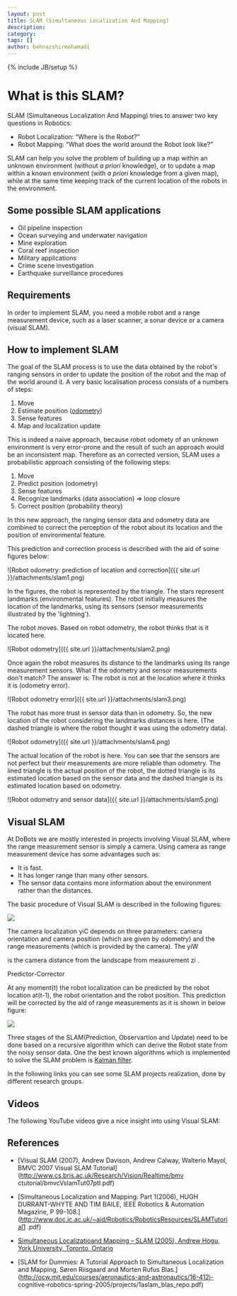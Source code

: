 ```yaml
---
layout: post
title: SLAM (Simultaneous Localization And Mapping)
description: 
category: 
tags: []
author: behnazshirmohamadi
---
```

{% include JB/setup %}

# What is this SLAM?

SLAM (Simultaneous Localization And Mapping) tries to answer two key questions
in Robotics:

  * Robot Localization: “Where is the Robot?”
  * Robot Mapping: “What does the world around the Robot look like?”

SLAM can help you solve the problem of building up a map within an unknown
environment (without _a priori_ knowledge), or to update a map within a known
environment (with _a priori_ knowledge from a given map), while at the same
time keeping track of the current location of the robots in the environment.

## Some possible SLAM applications

  * Oil pipeline inspection
  * Ocean surveying and underwater navigation
  * Mine exploration
  * Coral reef inspection
  * Military applications
  * Crime scene investigation
  * Earthquake surveillance procedures

## Requirements

In order to implement SLAM, you need a mobile robot and a range measurement
device, such as a laser scanner, a sonar device or a camera (visual SLAM).

## How to implement SLAM

The goal of the SLAM process is to use the data obtained by the robot's
ranging sensors in order to update the position of the robot and the map of
the world around it. A very basic localisation process consists of a numbers
of steps:

  1. Move 
  2. Estimate position ([odometry](http://en.wikipedia.org/wiki/Odometry)) 
  3. Sense features 
  4. Map and localization update

This is indeed a naive approach, because robot odomety of an unknown
environment is very error-prone and the result of such an approach would be an
inconsistent map. Therefore as an corrected version, SLAM uses a probabilistic
approach consisting of the following steps:

  1. Move 
  2. Predict position (odometry) 
  3. Sense features 
  4. Recognize landmarks (data association) ⇒ loop closure 
  5. Correct position (probability theory)

In this new approach, the ranging sensor data and odometry data are combined
to correct the perception of the robot about its location and the position of
environmental feature.

This prediction and correction process is described with the aid of some
figures below:

![Robot odometry: prediction of location and correction]({{ site.url }}/attachments/slam1.png)

In the figures, the robot is represented by the triangle. The stars represent
landmarks (environmental features). The robot initially measures the location
of the landmarks, using its sensors (sensor measurements illustrated by the 'lightning').

The robot moves. Based on robot odometry, the robot thinks that is it located
here.

![Robot odometry]({{ site.url }}/attachments/slam2.png)

Once again the robot measures its distance to the landmarks using its range
measurement sensors. What if the odometry and sensor measurements don't match?
The answer is: The robot is not at the location where it thinks it is
(odometry error).

![Robot odometry error]({{ site.url }}/attachments/slam3.png)

The robot has more trust in sensor data than in odometry. So, the new location
of the robot considering the landmarks distances is here. (The dashed triangle
is where the robot thought it was using the odometry data).


![Robot odometry]({{ site.url }}/attachments/slam4.png)

The actual location of the robot is here. You can see that the sensors are not
perfect but their measurements are more reliable than odometry. The lined
triangle is the actual position of the robot, the dotted triangle is its
estimated location based on the sensor data and the dashed triangle is its
estimated location based on odometry.

![Robot odometry and sensor data]({{ site.url }}/attachments/slam5.png)

## Visual SLAM

At DoBots we are mostly interested in projects involving Visual SLAM, where
the range measurement sensor is simply a camera. Using camera as range
measurement device has some advantages such as:

  * It is fast.
  * It has longer range than many other sensors.
  * The sensor data contains more information about the environment rather than the distances.



The basic procedure of Visual SLAM is described in the following figures:

![](\[$dl-reference=/groups/10157/portlets/20/file-entries/17371/1.0.xml$\])





The camera localization yiC depends on three parameters: camera orientation
and camera position (which are given by odometry) and the range measurements
(which is provided by the camera). The yiW

is the camera distance from the landscape from measurement zi .



Predictor-Corrector

At any moment(t) the robot localization can be predicted by the robot location
at(t-1), the robot orientation and the robot position. This prediction will be
corrected by the aid of range measurements as it is shown in below figure:





**_![](\[$dl-reference=/groups/10157/portlets/20/file-entries/17388/1.0.xml$\])_**





Three stages of the SLAM(Prediction, Observartion and Update) need to be done
based on a recursive algorithm which can derive the Robot state from the noisy
sensor data. One the best known algorithms which is implemented to solve the
SLAM problem is [Kalman filter](http://en.wikipedia.org/wiki/Kalman_filter).



In the following links you can see some SLAM projects realization, done by
different research groups.



## Videos



The following YouTube videos give a nice insight into using Visual SLAM:



## References

  * [Visual SLAM (2007), Andrew Davison, Andrew Calway, Walterio Mayol, BMVC 2007 Visual SLAM Tutorial](http://www.cs.bris.ac.uk/Research/Vision/Realtime/bmv
ctutorial/bmvcVslamTut07ptI.pdf)

  * [Simultaneous Localization and Mapping: Part 1(2006), HUGH DURRANT-WHYTE AND TIM BAILE, IEEE Robotics & Automation Magazine, P 99-108.](http://www.doc.ic.ac.uk/~ajd/Robotics/RoboticsResources/SLAMTutorial1
.pdf)

  * [Simultaneous Localizatioand Mapping – SLAM (2005), Andrew Hogu, York University, Toronto, Ontario](http://www.cse.yorku.ca/~hogue/qual_slides.pdf)

  * [SLAM for Dummies: A Tutorial Approach to Simultaneous Localization and Mapping, Søren Riisgaard and Morten Rufus Blas.](http://ocw.mit.edu/courses/aeronautics-and-astronautics/16-412j-
cognitive-robotics-spring-2005/projects/1aslam_blas_repo.pdf)


